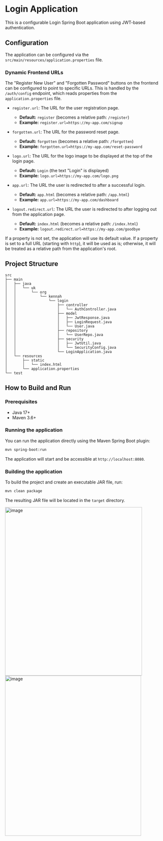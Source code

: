 # Login Application

This is a configurable Login Spring Boot application using JWT-based authentication.

## Configuration

The application can be configured via the `src/main/resources/application.properties` file.

### Dynamic Frontend URLs

The "Register New User" and "Forgotten Password" buttons on the frontend can be configured to point to specific URLs. This is handled by the `/auth/config` endpoint, which reads properties from the `application.properties` file.
-   `register.url`: The URL for the user registration page.
    -   **Default:** `register` (becomes a relative path: `/register`)
    -   **Example:** `register.url=https://my-app.com/signup`

-   `forgotten.url`: The URL for the password reset page.
    -   **Default:** `forgotten` (becomes a relative path: `/forgotten`)
    -   **Example:** `forgotten.url=https://my-app.com/reset-password`

-   `logo.url`: The URL for the logo image to be displayed at the top of the login page.
    -   **Default:** `Login` (the text "Login" is displayed)
    -   **Example:** `logo.url=https://my-app.com/logo.png`

-   `app.url`: The URL the user is redirected to after a successful login.
    -   **Default:** `app.html` (becomes a relative path: `/app.html`)
    -   **Example:** `app.url=https://my-app.com/dashboard`

-   `logout.redirect.url`: The URL the user is redirected to after logging out from the application page.
    -   **Default:** `index.html` (becomes a relative path: `/index.html`)
    -   **Example:** `logout.redirect.url=https://my-app.com/goodbye`

If a property is not set, the application will use its default value. If a property is set to a full URL (starting with `http`), it will be used as is; otherwise, it will be treated as a relative path from the application's root.




## Project Structure

```
src
├── main
│   ├── java
│   │   └── uk
│   │       └── org
│   │           └── kennah
│   │               └── login
│   │                   ├── controller
│   │                   │   └── AuthController.java
│   │                   ├── model
│   │                   │   ├── JwtResponse.java
│   │                   │   ├── LoginRequest.java
│   │                   │   └── User.java
│   │                   ├── repository
│   │                   │   └── UserRepo.java
│   │                   ├── security
│   │                   │   ├── JwtUtil.java
│   │                   │   └── SecurityConfig.java
│   │                   └── LoginApplication.java
│   └── resources
│       ├── static
│       │   └── index.html
│       └── application.properties
└── test
```

## How to Build and Run

### Prerequisites
*   Java 17+
*   Maven 3.6+

### Running the application

You can run the application directly using the Maven Spring Boot plugin:
```sh
mvn spring-boot:run
```
The application will start and be accessible at `http://localhost:8080`.

### Building the application
To build the project and create an executable JAR file, run:
```sh
mvn clean package
```
The resulting JAR file will be located in the `target` directory.

<img width="450" height="554" alt="image" src="https://github.com/user-attachments/assets/dd247d50-c5c0-4c54-97d7-aebf02add146" />

<img width="447" height="527" alt="image" src="https://github.com/user-attachments/assets/7adb81bc-c6c5-4511-8bb0-40379e00caa0" />

